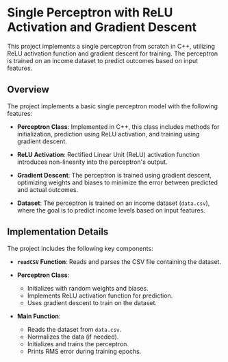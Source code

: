 # Single Perceptron with ReLU Activation and Gradient Descent

This project implements a single perceptron from scratch in C++, utilizing ReLU activation function and gradient descent for training. The perceptron is trained on an income dataset to predict outcomes based on input features.

## Overview
 
The project implements a basic single perceptron model with the following features:

- **Perceptron Class**: Implemented in C++, this class includes methods for initialization, prediction using ReLU activation, and training using gradient descent.
  
- **ReLU Activation**: Rectified Linear Unit (ReLU) activation function introduces non-linearity into the perceptron's output.

- **Gradient Descent**: The perceptron is trained using gradient descent, optimizing weights and biases to minimize the error between predicted and actual outcomes.

- **Dataset**: The perceptron is trained on an income dataset (`data.csv`), where the goal is to predict income levels based on input features.

## Implementation Details

The project includes the following key components:

- **`readCSV` Function**: Reads and parses the CSV file containing the dataset.
  
- **Perceptron Class**:
  - Initializes with random weights and biases.
  - Implements ReLU activation function for prediction.
  - Uses gradient descent to train on the dataset.

- **Main Function**:
  - Reads the dataset from `data.csv`.
  - Normalizes the data (if needed).
  - Initializes and trains the perceptron.
  - Prints RMS error during training epochs.


